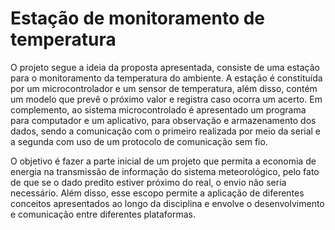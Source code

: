# Estação de monitoramento de temperatura

O projeto segue a ideia da proposta apresentada, consiste de uma estação para o monitoramento da temperatura do ambiente. A estação é constituída por um microcontrolador e um sensor de temperatura, além disso, contém um modelo que prevê o próximo valor e registra caso ocorra um acerto. Em complemento, ao sistema microcontrolado é apresentado um programa para computador e um aplicativo, para observação e armazenamento dos dados, sendo a comunicação com o primeiro realizada por meio da serial e a segunda com uso de um protocolo de comunicação sem fio.

O objetivo é fazer a parte inicial de um projeto que permita a economia de energia na transmissão de informação do sistema meteorológico, pelo fato de que se o dado predito estiver próximo do real, o envio não seria necessário. Além disso, esse escopo permite a aplicação de diferentes conceitos apresentados ao longo da disciplina e envolve o desenvolvimento e comunicação entre diferentes plataformas.
